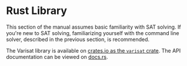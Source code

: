 # Rust Library

This section of the manual assumes basic familiarity with SAT solving. If
you're new to SAT solving, familiarizing yourself with the command line solver,
described in the previous section, is recommended.

The Varisat library is available on [crates.io as the `varisat`
crate][varisat-crate]. The API documentation can be viewed on [docs.rs].

[varisat-crate]:https://crates.io/crates/varisat
[docs.rs]:https://docs.rs/varisat/0.2.2/varisat/
